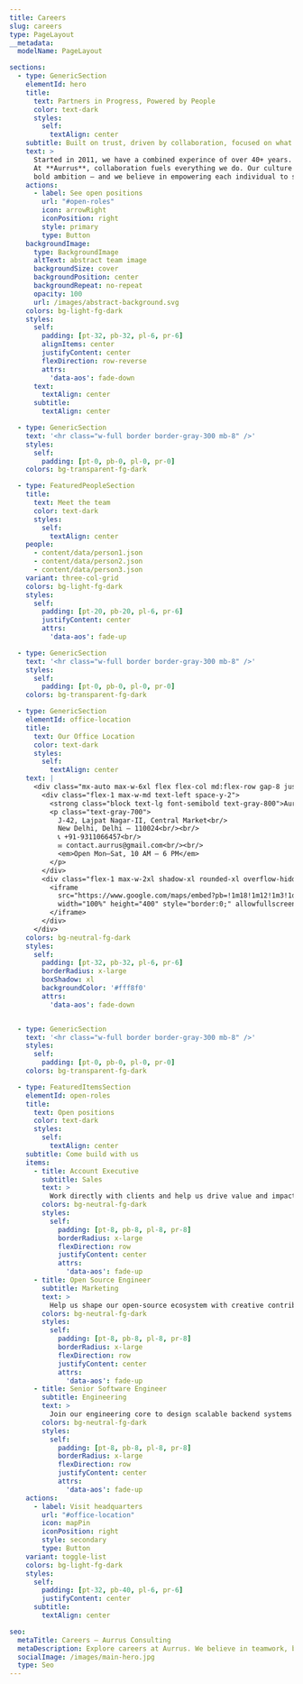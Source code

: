 ```yaml
---
title: Careers
slug: careers
type: PageLayout
__metadata:
  modelName: PageLayout

sections:
  - type: GenericSection
    elementId: hero
    title:
      text: Partners in Progress, Powered by People
      color: text-dark
      styles:
        self:
          textAlign: center
    subtitle: Built on trust, driven by collaboration, focused on what matters to you.
    text: >
      Started in 2011, we have a combined experince of over 40+ years.
      At **Aurrus**, collaboration fuels everything we do. Our culture is rooted in trust, creativity, and 
      bold ambition — and we believe in empowering each individual to shape not only their role, but the future of the company.
    actions:
      - label: See open positions
        url: "#open-roles"
        icon: arrowRight
        iconPosition: right
        style: primary
        type: Button
    backgroundImage:
      type: BackgroundImage
      altText: abstract team image
      backgroundSize: cover
      backgroundPosition: center
      backgroundRepeat: no-repeat
      opacity: 100
      url: /images/abstract-background.svg
    colors: bg-light-fg-dark
    styles:
      self:
        padding: [pt-32, pb-32, pl-6, pr-6]
        alignItems: center
        justifyContent: center
        flexDirection: row-reverse
        attrs:
          'data-aos': fade-down
      text:
        textAlign: center
      subtitle:
        textAlign: center

  - type: GenericSection
    text: '<hr class="w-full border border-gray-300 mb-8" />'
    styles:
      self:
        padding: [pt-0, pb-0, pl-0, pr-0]
    colors: bg-transparent-fg-dark

  - type: FeaturedPeopleSection
    title:
      text: Meet the team
      color: text-dark
      styles:
        self:
          textAlign: center
    people:
      - content/data/person1.json
      - content/data/person2.json
      - content/data/person3.json
    variant: three-col-grid
    colors: bg-light-fg-dark
    styles:
      self:
        padding: [pt-20, pb-20, pl-6, pr-6]
        justifyContent: center
        attrs:
          'data-aos': fade-up

  - type: GenericSection
    text: '<hr class="w-full border border-gray-300 mb-8" />'
    styles:
      self:
        padding: [pt-0, pb-0, pl-0, pr-0]
    colors: bg-transparent-fg-dark

  - type: GenericSection
    elementId: office-location
    title:
      text: Our Office Location
      color: text-dark
      styles:
        self:
          textAlign: center
    text: |
      <div class="mx-auto max-w-6xl flex flex-col md:flex-row gap-8 justify-center items-start px-4 md:px-6">
        <div class="flex-1 max-w-md text-left space-y-2">
          <strong class="block text-lg font-semibold text-gray-800">Aurrus HQ</strong>
          <p class="text-gray-700">
            J‑42, Lajpat Nagar‑II, Central Market<br/>
            New Delhi, Delhi – 110024<br/><br/>
            📞 +91‑9311066457<br/>
            ✉️ contact.aurrus@gmail.com<br/><br/>
            <em>Open Mon–Sat, 10 AM – 6 PM</em>
          </p>
        </div>
        <div class="flex-1 max-w-2xl shadow-xl rounded-xl overflow-hidden">
          <iframe
            src="https://www.google.com/maps/embed?pb=!1m18!1m12!1m3!1d3504.0501091289057!2d77.24076807432647!3d28.568257975699936!2m3!1f0!2f0!3f0!3m2!1i1024!2i768!4f13.1!3m3!1m2!1s0x390ce3b2808ffe1b%3A0xec1f022224013392!2sJ-42%2C%20near%20Home%20Saaz%2C%20Block%20J%2C%20Lajpat%20Nagar%20II%2C%20Lajpat%20Nagar%2C%20New%20Delhi%2C%20Delhi%20110024!5e0!3m2!1sen!2sin!4v1751796978098!5m2!1sen!2sin"
            width="100%" height="400" style="border:0;" allowfullscreen="" loading="lazy" referrerpolicy="no-referrer-when-downgrade">
          </iframe>
        </div>
      </div>
    colors: bg-neutral-fg-dark
    styles:
      self:
        padding: [pt-32, pb-32, pl-6, pr-6]
        borderRadius: x-large
        boxShadow: xl
        backgroundColor: '#fff8f0'
        attrs:
          'data-aos': fade-down


  - type: GenericSection
    text: '<hr class="w-full border border-gray-300 mb-8" />'
    styles:
      self:
        padding: [pt-0, pb-0, pl-0, pr-0]
    colors: bg-transparent-fg-dark

  - type: FeaturedItemsSection
    elementId: open-roles
    title:
      text: Open positions
      color: text-dark
      styles:
        self:
          textAlign: center
    subtitle: Come build with us
    items:
      - title: Account Executive
        subtitle: Sales
        text: >
          Work directly with clients and help us drive value and impact through tailored solutions and communication.
        colors: bg-neutral-fg-dark
        styles:
          self:
            padding: [pt-8, pb-8, pl-8, pr-8]
            borderRadius: x-large
            flexDirection: row
            justifyContent: center
            attrs:
              'data-aos': fade-up
      - title: Open Source Engineer
        subtitle: Marketing
        text: >
          Help us shape our open-source ecosystem with creative contributions and build our developer community.
        colors: bg-neutral-fg-dark
        styles:
          self:
            padding: [pt-8, pb-8, pl-8, pr-8]
            borderRadius: x-large
            flexDirection: row
            justifyContent: center
            attrs:
              'data-aos': fade-up
      - title: Senior Software Engineer
        subtitle: Engineering
        text: >
          Join our engineering core to design scalable backend systems and next-gen frontend tools at global scale.
        colors: bg-neutral-fg-dark
        styles:
          self:
            padding: [pt-8, pb-8, pl-8, pr-8]
            borderRadius: x-large
            flexDirection: row
            justifyContent: center
            attrs:
              'data-aos': fade-up
    actions:
      - label: Visit headquarters
        url: "#office-location"
        icon: mapPin
        iconPosition: right
        style: secondary
        type: Button
    variant: toggle-list
    colors: bg-light-fg-dark
    styles:
      self:
        padding: [pt-32, pb-40, pl-6, pr-6]
        justifyContent: center
      subtitle:
        textAlign: center

seo:
  metaTitle: Careers – Aurrus Consulting
  metaDescription: Explore careers at Aurrus. We believe in teamwork, bold ideas, and growing together.
  socialImage: /images/main-hero.jpg
  type: Seo
---
```

